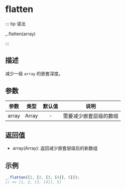 # flatten

::: tip 语法

_.flatten(array)

:::

## 描述

减少一级 `array` 的嵌套深度。

## 参数

| 参数  | 类型  | 默认值 |          说明          |
| :---: | :---: | :----: | :--------------------: |
| array | Array |   -    | 需要减少嵌套层级的数组 |

## 返回值

+ array(Array): 返回减少嵌套层级后的新数组

## 示例

```js
_.flatten([1, [2, [3, [4]], 5]]);
// => [1, 2, [3, [4]], 5]
```
